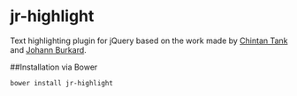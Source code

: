 jr-highlight
============

Text highlighting plugin for jQuery based on the work made by [Chintan Tank](https://github.com/tankchintan) and [Johann Burkard](http://johannburkard.de/).

##Installation via Bower

`bower install jr-highlight`
